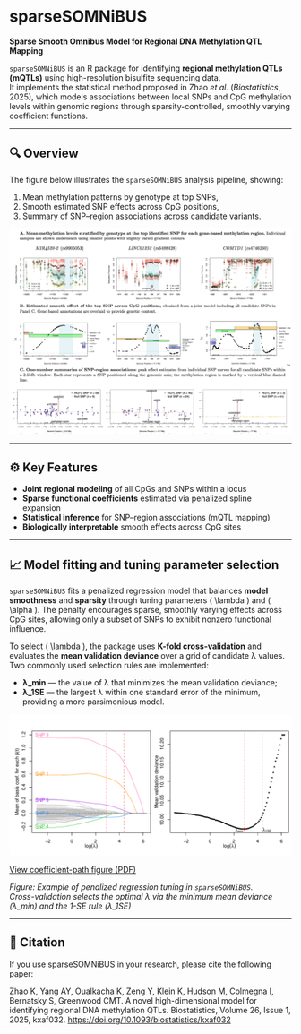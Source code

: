 # sparseSOMNiBUS

**Sparse Smooth Omnibus Model for Regional DNA Methylation QTL Mapping**

`sparseSOMNiBUS` is an R package for identifying **regional methylation QTLs (mQTLs)** using high-resolution bisulfite sequencing data.  
It implements the statistical method proposed in Zhao *et al.* (*Biostatistics*, 2025), which models associations between local SNPs and CpG methylation levels within genomic regions through sparsity-controlled, smoothly varying coefficient functions.

---

## 🔍 Overview

The figure below illustrates the `sparseSOMNiBUS` analysis pipeline, showing:
1. Mean methylation patterns by genotype at top SNPs,  
2. Smooth estimated SNP effects across CpG positions,  
3. Summary of SNP–region associations across candidate variants.

<p align="center">
  <img src="src/overview.png" width="800"/>
</p>

---

## ⚙️ Key Features

- **Joint regional modeling** of all CpGs and SNPs within a locus  
- **Sparse functional coefficients** estimated via penalized spline expansion  
- **Statistical inference** for SNP–region associations (mQTL mapping)  
- **Biologically interpretable** smooth effects across CpG sites  


---

## 📈 Model fitting and tuning parameter selection

`sparseSOMNiBUS` fits a penalized regression model that balances **model smoothness** and **sparsity** through  tuning parameters \( \lambda \) and \( \alpha \).
The penalty encourages sparse, smoothly varying effects across CpG sites, allowing only a subset of SNPs to exhibit nonzero functional influence.

To select \( \lambda \), the package uses **K-fold cross-validation** and evaluates the **mean validation deviance** over a grid of candidate λ values.
Two commonly used selection rules are implemented:

- **λ_min** — the value of λ that minimizes the mean validation deviance;  
- **λ_1SE** — the largest λ within one standard error of the minimum, providing a more parsimonious model.

<p align="center">
  <img src="src/sparseSOMNiBUS_illustration_100SNPs.pdf" width="600"/>
</p>

[View coefficient-path figure (PDF)](src/sparseSOMNiBUS_illustration_100SNPs.pdf)

*Figure: Example of penalized regression tuning in `sparseSOMNiBUS`.  
Cross-validation selects the optimal λ via the minimum mean deviance (λ_min) and the 1-SE rule (λ_1SE)*

---

## 📄 Citation

If you use sparseSOMNiBUS in your research, please cite the following paper:

Zhao K, Yang AY, Oualkacha K, Zeng Y, Klein K, Hudson M, Colmegna I, Bernatsky S, Greenwood CMT.
A novel high-dimensional model for identifying regional DNA methylation QTLs.
Biostatistics, Volume 26, Issue 1, 2025, kxaf032.
https://doi.org/10.1093/biostatistics/kxaf032
